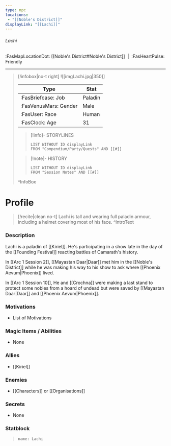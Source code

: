 ```yaml
---
type: npc
locations:
 - "[[Noble's District]]"
displayLink: "[[Lachi]]"
---
```

###### Lachi
<span class="sub2">:FasMapLocationDot: [[Noble's District#Noble's District]]&nbsp;&nbsp;|&nbsp;&nbsp;:FasHeartPulse: Friendly </span>
___

> [!infobox|no-t right]
> ![[imgLachi.jpg|350]]
>
> | Type | Stat |
> | ---- | ---- |
> | :FasBriefcase: Job | Paladin |
> | :FasVenusMars: Gender | Male |
> | :FasUser: Race | Human |
> | :FasClock: Age | 31 |
>
>> [!info]- STORYLINES
>>```dataview
>>LIST WITHOUT ID displayLink
>>FROM "Compendium/Party/Quests" AND [[#]]
>
>>[!note]- HISTORY
>>```dataview
>>LIST WITHOUT ID displayLink
>>FROM "Session Notes" AND [[#]]
>
>^InfoBox

# Profile

> [!recite|clean no-t]
>	Lachi is tall and wearing full paladin armour, including a helmet covering most of his face.
>^IntroText

### Description
Lachi is a paladin of [[Kiriel]]. He's participating in a show late in the day of the [[Founding Festival]] reacting battles of Camarath's history.

In [[Arc 1 Session 2]], [[Mayastan Daar|Daar]] met him in the [[Noble's District]] while he was making his way to his show to ask where [[Phoenix Aevum|Phoenix]] lived.

In [[Arc 1 Session 10]], He and [[Crochna]] were making a last stand to protect some nobles from a hoard of undead but were saved by [[Mayastan Daar|Daar]] and [[Phoenix Aevum|Phoenix]]. 

### Motivations
- List of Motivations

### Magic Items / Abilities
- None

### Allies
- [[Kiriel]]

### Enemies
- [[Characters]] or [[Organisations]]

### Secrets
- None

### Statblock
> ```statblock
> name: Lachi